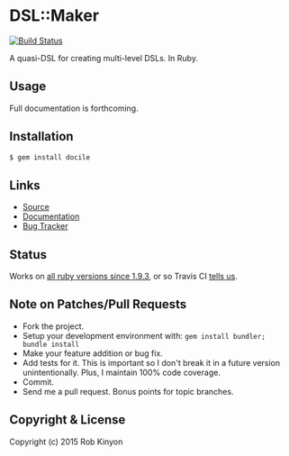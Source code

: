 # DSL::Maker

[![Build Status](https://img.shields.io/travis/robkinyon/ruby-dsl-maker.svg)](https://travis-ci.org/robkinyon/ruby-dsl-maker)

A quasi-DSL for creating multi-level DSLs. In Ruby.

## Usage

Full documentation is forthcoming.

## Installation

``` bash
$ gem install docile
```

## Links
* [Source](https://github.com/robkinyon/ruby-dsl-maker)
* [Documentation](http://rubydoc.info/gems/ruby-dsl-maker)
* [Bug Tracker](https://github.com/robkinyon/ruby-dsl-maker/issues)

## Status

Works on [all ruby versions since 1.9.3](https://github.com/robkinyon/ruby-dsl-maker/blob/master/.travis.yml), or so Travis CI [tells us](https://travis-ci.org/robkinyon/ruby-dsl-maker).

## Note on Patches/Pull Requests

  * Fork the project.
  * Setup your development environment with:
      `gem install bundler; bundle install`
  * Make your feature addition or bug fix.
  * Add tests for it. This is important so I don't break it in a future version
      unintentionally. Plus, I maintain 100% code coverage.
  * Commit.
  * Send me a pull request. Bonus points for topic branches.

## Copyright & License

Copyright (c) 2015 Rob Kinyon
